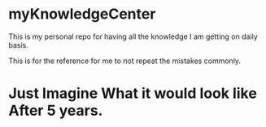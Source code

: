 # myKnowledgeCenter
This is my personal repo for having all the knowledge I am getting on daily basis.

This is for the reference for me to not repeat the mistakes commonly.

# Just Imagine What it would look like After 5 years.
